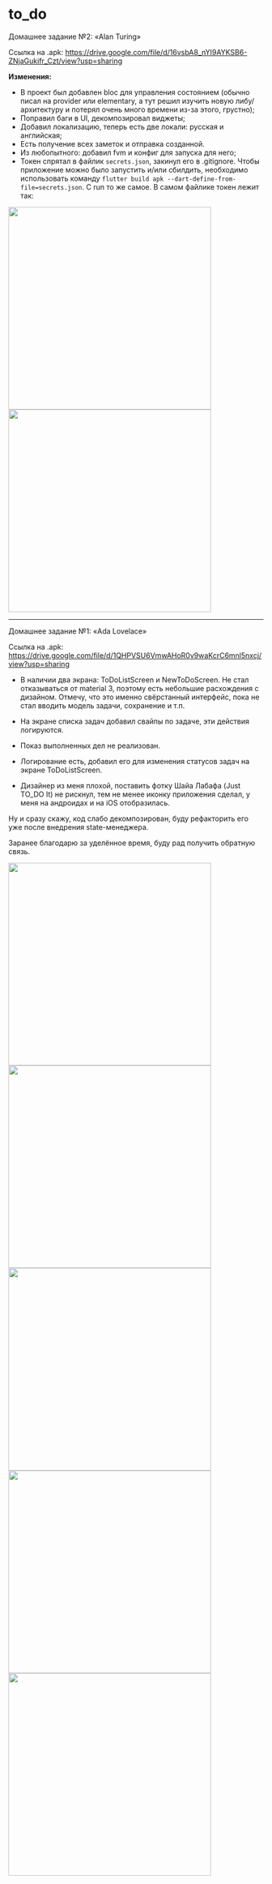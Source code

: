 # to_do

Домашнее задание №2: «Alan Turing»

Ссылка на .apk: https://drive.google.com/file/d/16vsbA8_nYI9AYKSB6-ZNjaGukifr_Czt/view?usp=sharing

**Изменения:**

* В проект был добавлен bloc для управления состоянием (обычно писал на provider или elementary, а тут решил изучить новую либу/архитектуру и потерял очень много времени из-за этого, грустно);
* Поправил баги в UI, декомпозировал виджеты;
* Добавил локализацию, теперь есть две локали: русская и английская;
* Есть получение всех заметок и отправка созданной.
* Из любопытного: добавил fvm и конфиг для запуска для него;
* Токен спрятал в файлик `secrets.json`, закинул его в .gitignore. Чтобы приложение можно было запустить и/или сбилдить, необходимо использовать команду `flutter build apk --dart-define-from-file=secrets.json`. С run то же самое. В самом файлике токен лежит так:

<img src="https://github.com/Geolan84/JustToDoIt/assets/71218029/57198173-1789-4b58-9bfd-e44654ca5361" height="400" />

<img src="https://github.com/Geolan84/JustToDoIt/assets/71218029/995cd5b5-1195-44c2-a7c3-c71b7504524e" height="400" />



----


Домашнее задание №1: «Ada Lovelace»

Ссылка на .apk: https://drive.google.com/file/d/1QHPVSU6VmwAHoR0v9waKcrC6mnl5nxcj/view?usp=sharing 


* В наличии два экрана: ToDoListScreen и NewToDoScreen. Не стал отказываться от material 3, поэтому есть небольшие расхождения с дизайном. Отмечу, что это именно свёрстанный интерфейс, пока не стал вводить модель задачи, сохранение и т.п.


* На экране списка задач добавил свайпы по задаче, эти действия логируются.


* Показ выполненных дел не реализован.


* Логирование есть, добавил его для изменения статусов задач на экране ToDoListScreen.


* Дизайнер из меня плохой, поставить фотку Шайа Лабафа (Just TO_DO It) не рискнул, тем не менее иконку приложения сделал, у меня на андроидах и на iOS отобразилась.


Ну и сразу скажу, код слабо декомпозирован, буду рефакторить его уже после внедрения state-менеджера.


Заранее благодарю за уделённое время, буду рад получить обратную связь.




<img src="https://github.com/Geolan84/JustToDoIt/assets/71218029/575d39fd-8f73-4112-9290-9f761d186554" height="400" />

<img src="https://github.com/Geolan84/JustToDoIt/assets/71218029/aaf97658-c527-4080-93f3-60eec459ca3f" height="400" />

<img src="https://github.com/Geolan84/JustToDoIt/assets/71218029/8b578609-8517-49d7-ae58-89e081433c67" height="400" />

<img src="https://github.com/Geolan84/JustToDoIt/assets/71218029/d7aad26d-616a-496b-a51f-e2b6babc639e" height="400" />

<img src="https://github.com/Geolan84/JustToDoIt/assets/71218029/42d8c07c-6050-45fb-a506-88e57355496f" height="400" />
